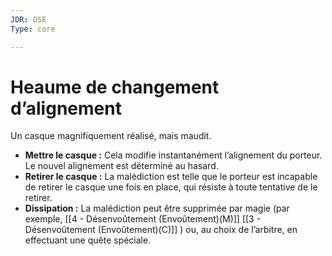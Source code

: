 ```yaml
---
JDR: OSE
Type: core

---
```

# Heaume de changement d’alignement

Un casque magnifiquement réalisé, mais maudit.

- **Mettre le casque :** Cela modifie instantanément l’alignement du porteur. Le nouvel alignement est déterminé au hasard.
- **Retirer le casque :** La malédiction est telle que le porteur est incapable de retirer le casque une fois en place, qui résiste à toute tentative de le retirer.
- **Dissipation :** La malédiction peut être supprimée par magie (par exemple, [[4 - Désenvoûtement (Envoûtement)(M)]] [[3 - Désenvoûtement (Envoûtement)(C)]] ) ou, au choix de l’arbitre, en effectuant une quête spéciale.